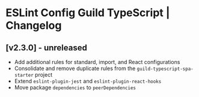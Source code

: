 # ESLint Config Guild TypeScript | Changelog

## [v2.3.0] - unreleased
- Add additional rules for standard, import, and React configurations
- Consolidate and remove duplicate rules from the `guild-typescript-spa-starter` project
- Extend `eslint-plugin-jest` and `eslint-plugin-react-hooks`
- Move package `dependencies` to `peerDependencies`
